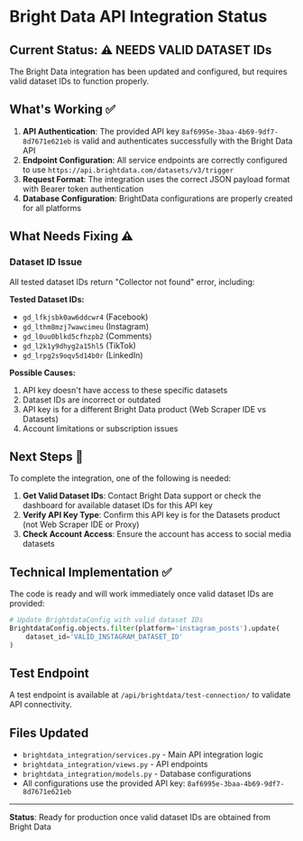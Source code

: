 # Bright Data API Integration Status

## Current Status: ⚠️ NEEDS VALID DATASET IDs

The Bright Data integration has been updated and configured, but requires valid dataset IDs to function properly.

## What's Working ✅

1. **API Authentication**: The provided API key `8af6995e-3baa-4b69-9df7-8d7671e621eb` is valid and authenticates successfully with the Bright Data API
2. **Endpoint Configuration**: All service endpoints are correctly configured to use `https://api.brightdata.com/datasets/v3/trigger`
3. **Request Format**: The integration uses the correct JSON payload format with Bearer token authentication
4. **Database Configuration**: BrightData configurations are properly created for all platforms

## What Needs Fixing ⚠️

### Dataset ID Issue
All tested dataset IDs return "Collector not found" error, including:

**Tested Dataset IDs:**
- `gd_lfkjsbk0aw6ddcwr4` (Facebook)
- `gd_lthm8mzj7wawcimeu` (Instagram)
- `gd_l0uu0blkd5cfhzpb2` (Comments)
- `gd_l2k1y9dhyg2a15hl5` (TikTok)
- `gd_lrpg2s9oqv5d14b0r` (LinkedIn)

**Possible Causes:**
1. API key doesn't have access to these specific datasets
2. Dataset IDs are incorrect or outdated
3. API key is for a different Bright Data product (Web Scraper IDE vs Datasets)
4. Account limitations or subscription issues

## Next Steps 🔧

To complete the integration, one of the following is needed:

1. **Get Valid Dataset IDs**: Contact Bright Data support or check the dashboard for available dataset IDs for this API key
2. **Verify API Key Type**: Confirm this API key is for the Datasets product (not Web Scraper IDE or Proxy)
3. **Check Account Access**: Ensure the account has access to social media datasets

## Technical Implementation ✅

The code is ready and will work immediately once valid dataset IDs are provided:

```python
# Update BrightdataConfig with valid dataset IDs
BrightdataConfig.objects.filter(platform='instagram_posts').update(
    dataset_id='VALID_INSTAGRAM_DATASET_ID'
)
```

## Test Endpoint

A test endpoint is available at `/api/brightdata/test-connection/` to validate API connectivity.

## Files Updated

- `brightdata_integration/services.py` - Main API integration logic
- `brightdata_integration/views.py` - API endpoints
- `brightdata_integration/models.py` - Database configurations
- All configurations use the provided API key: `8af6995e-3baa-4b69-9df7-8d7671e621eb`

---
**Status**: Ready for production once valid dataset IDs are obtained from Bright Data